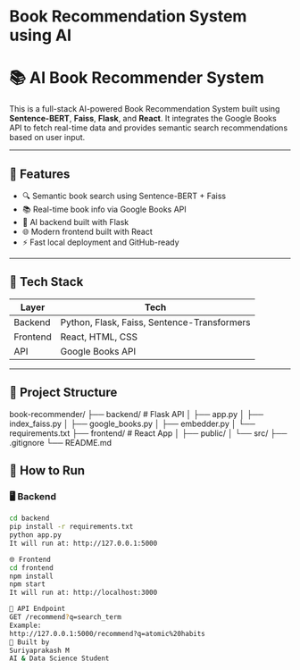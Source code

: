 # Book Recommendation System using AI
# 📚 AI Book Recommender System

This is a full-stack AI-powered Book Recommendation System built using **Sentence-BERT**, **Faiss**, **Flask**, and **React**. It integrates the Google Books API to fetch real-time data and provides semantic search recommendations based on user input.

---

## 🚀 Features

- 🔍 Semantic book search using Sentence-BERT + Faiss
- 📚 Real-time book info via Google Books API
- 🧠 AI backend built with Flask
- 🌐 Modern frontend built with React
- ⚡ Fast local deployment and GitHub-ready

---

## 🧠 Tech Stack

| Layer    | Tech                 |
|----------|----------------------|
| Backend  | Python, Flask, Faiss, Sentence-Transformers |
| Frontend | React, HTML, CSS     |
| API      | Google Books API     |

---

## 📁 Project Structure

book-recommender/
├── backend/ # Flask API
│ ├── app.py
│ ├── index_faiss.py
│ ├── google_books.py
│ ├── embedder.py
│ └── requirements.txt
├── frontend/ # React App
│ ├── public/
│ └── src/
├── .gitignore
└── README.md


## 🧪 How to Run

### 🖥 Backend

```bash
cd backend
pip install -r requirements.txt
python app.py
It will run at: http://127.0.0.1:5000

🌐 Frontend
cd frontend
npm install
npm start
It will run at: http://localhost:3000

🔗 API Endpoint
GET /recommend?q=search_term
Example:
http://127.0.0.1:5000/recommend?q=atomic%20habits
🙌 Built by
Suriyaprakash M
AI & Data Science Student 
